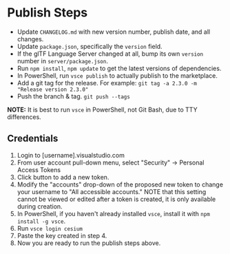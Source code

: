 # Publish Steps

* Update `CHANGELOG.md` with new version number, publish date, and all changes.
* Update `package.json`, specifically the `version` field.
* If the glTF Language Server changed at all, bump its own `version` number in `server/package.json`.
* Run `npm install`, `npm update` to get the latest versions of dependencies.
* In PowerShell, run `vsce publish` to actually publish to the marketplace.
* Add a git tag for the release.  For example: `git tag -a 2.3.0 -m "Release version 2.3.0"`
* Push the branch & tag. `git push --tags`

**NOTE:** It is best to run `vsce` in PowerShell, not Git Bash, due to TTY differences.

## Credentials

1. Login to [username].visualstudio.com
2. From user account pull-down menu, select "Security" -> Personal Access Tokens
3. Click button to add a new token.
4. Modify the "accounts" drop-down of the proposed new token to change your username to "All accessible accounts."  NOTE that this setting cannot be viewed or edited after a token is created, it is only available during creation.
5. In PowerShell, if you haven't already installed `vsce`, install it with `npm install -g vsce`.
6. Run `vsce login cesium`
7. Paste the key created in step 4.
8. Now you are ready to run the publish steps above.
